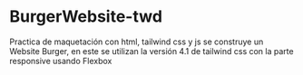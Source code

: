 # BurgerWebsite-twd
Practica de maquetación con html, tailwind css y js se construye un Website Burger, en este se utilizan la versión 4.1 de tailwind css con la parte responsive usando Flexbox 
